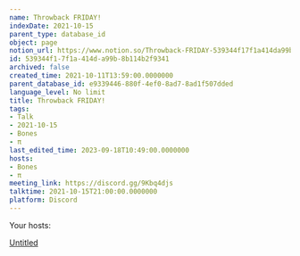 ```yaml
---
name: Throwback FRIDAY!
indexDate: 2021-10-15
parent_type: database_id
object: page
notion_url: https://www.notion.so/Throwback-FRIDAY-539344f17f1a414da99b8b114b2f9341
id: 539344f1-7f1a-414d-a99b-8b114b2f9341
archived: false
created_time: 2021-10-11T13:59:00.0000000
parent_database_id: e9339446-880f-4ef0-8ad7-8ad1f507dded
language_level: No limit
title: Throwback FRIDAY!
tags:
- Talk
- 2021-10-15
- Bones
- π
last_edited_time: 2023-09-18T10:49:00.0000000
hosts:
- Bones
- π
meeting_link: https://discord.gg/9Kbq4djs
talktime: 2021-10-15T21:00:00.0000000
platform: Discord
---
```




Your hosts:

[Untitled](https://www.notion.so/482e61b02b9c4456b2b4fe86bb7544c6)   





